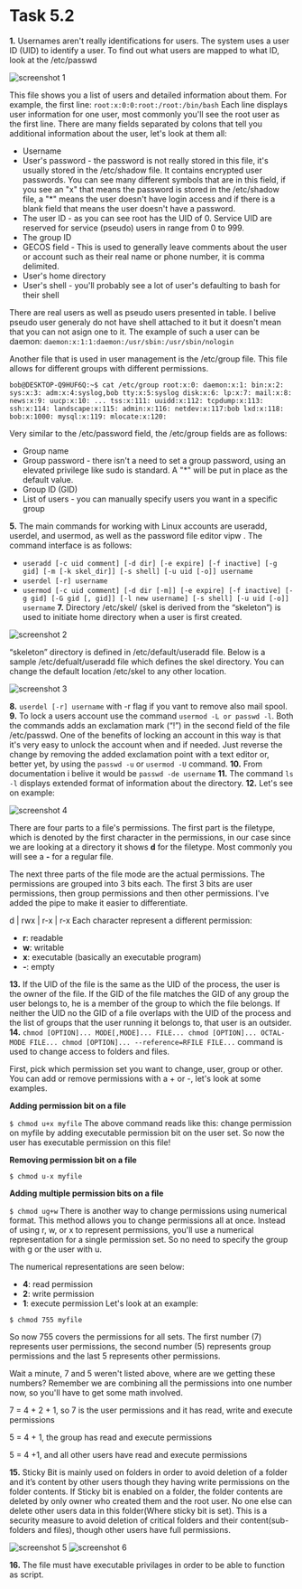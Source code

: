 # Task 5.2

**1.** Usernames aren't really identifications for users. The system uses a user ID (UID) to identify a user. To find out what users are mapped to what ID, look at the /etc/passwd

![screenshot 1](screenshots/1.png)

This file shows you a list of users and detailed information about them. For example, the first line: 
`root:x:0:0:root:/root:/bin/bash`
Each line displays user information for one user, most commonly you'll see the root user as the first line. There are many fields separated by colons that tell you additional information about the user, let's look at them all:

- Username
- User's password - the password is not really stored in this file, it's usually stored in the /etc/shadow file. It contains encrypted user passwords. You can see many different symbols that are in this field, if you see an "x" that means the password is stored in the /etc/shadow file, a "*" means the user doesn't have login access and if there is a blank field that means the user doesn't have a password.
- The user ID - as you can see root has the UID of 0. Service UID are reserved for service (pseudo) users in range from 0 to 999. 
- The group ID
- GECOS field - This is used to generally leave comments about the user or account such as their real name or phone number, it is comma delimited.
- User's home directory
- User's shell - you'll probably see a lot of user's defaulting to bash for their shell

There are real users as well as pseudo users presented in table. I belive pseudo user generaly do not have shell attached to it but it doesn't mean that you can not asign one to it. The example of such a user can be daemon: `daemon:x:1:1:daemon:/usr/sbin:/usr/sbin/nologin` 

Another file that is used in user management is the /etc/group file. This file allows for different groups with different permissions.

`bob@DESKTOP-Q9HUF6Q:~$ cat /etc/group
root:x:0:
daemon:x:1:
bin:x:2:
sys:x:3:
adm:x:4:syslog,bob
tty:x:5:syslog
disk:x:6:
lp:x:7:
mail:x:8:
news:x:9:
uucp:x:10:
...
tss:x:111:
uuidd:x:112:
tcpdump:x:113:
ssh:x:114:
landscape:x:115:
admin:x:116:
netdev:x:117:bob
lxd:x:118:
bob:x:1000:
mysql:x:119:
mlocate:x:120:`

Very similar to the /etc/password field, the /etc/group fields are as follows:

- Group name
- Group password - there isn't a need to set a group password, using an elevated privilege like sudo is standard. A "*" will be put in place as the default value.
- Group ID (GID)
- List of users - you can manually specify users you want in a specific group

**5.** The main commands for working with Linux accounts are useradd, userdel, and usermod, as well as
the password file editor vipw . The command interface is as follows:
- `useradd [-c uid comment] [-d dir] [-e expire] [-f inactive] [-g gid] [-m [-k skel_dir]] [-s shell]
[-u uid [-o]] username`
- `userdel [-r] username`
- `usermod [-c uid comment] [-d dir [-m]] [-e expire] [-f inactive] [-g gid] [-G gid [, gid]]
[-l new username] [-s shell] [-u uid [-o]] username`
**7.** Directory /etc/skel/ (skel is derived from the “skeleton”) is used to initiate home directory when a user is first created.

![screenshot 2](screenshots/2.png)

“skeleton” directory is defined in /etc/default/useradd file.
Below is a sample /etc/defualt/useradd file which defines the skel directory. You can change the default location /etc/skel to any other location.

![screenshot 3](screenshots/3.png)

**8.**  `userdel [-r] username` with -r flag if you vant to remove also mail spool.
**9.** To lock a users account use the command `usermod -L or passwd -l`. Both the commands adds an exclamation mark (“!”) in the second field of the file /etc/passwd. One of the benefits of locking an account in this way is that it's very easy to unlock the account when and if needed. Just reverse the change by removing the added exclamation point with a text editor or, better yet, by using the `passwd -u` or `usermod -U` command.
**10.** From documentation i belive it would be `passwd -de username`
**11.** The command `ls -l` displays extended format of information about the directory.
**12.** Let's see on example:

 ![screenshot 4](screenshots/4.png)

There are four parts to a file's permissions. The first part is the filetype, which is denoted by the first character in the permissions, in our case since we are looking at a directory it shows **d** for the filetype. Most commonly you will see a **-** for a regular file.

The next three parts of the file mode are the actual permissions. The permissions are grouped into 3 bits each. The first 3 bits are user permissions, then group permissions and then other permissions. I've added the pipe to make it easier to differentiate.

d | rwx | r-x | r-x 
Each character represent a different permission:

- **r**: readable
- **w**: writable
- **x**: executable (basically an executable program)
- **-**: empty

**13.** If the UID of the file is the same as the UID of the process, the user is the owner of the file. 
If the GID of the file matches the GID of any group the user belongs to, he is a member of the group to which the file belongs. 
If neither the UID no the GID of a file overlaps with the UID of the process and the list of groups that the user running it belongs to, that user is an outsider.
**14.** `chmod [OPTION]... MODE[,MODE]... FILE...
    chmod [OPTION]... OCTAL-MODE FILE...
    chmod [OPTION]... --reference=RFILE FILE...` command is used to change  access to folders and files. 
    
First, pick which permission set you want to change, user, group or other. You can add or remove permissions with a + or -, let's look at some examples.

**Adding permission bit on a file**

`$ chmod u+x myfile`
The above command reads like this: change permission on myfile by adding executable permission bit on the user set. So now the user has executable permission on this file!

**Removing permission bit on a file**

`$ chmod u-x myfile`

**Adding multiple permission bits on a file**

`$ chmod ug+w`
There is another way to change permissions using numerical format. This method allows you to change permissions all at once. Instead of using r, w, or x to represent permissions, you'll use a numerical representation for a single permission set. So no need to specify the group with g or the user with u.

The numerical representations are seen below:

- **4**: read permission
- **2**: write permission
- **1**: execute permission
Let's look at an example:

`$ chmod 755 myfile`

So now 755 covers the permissions for all sets. The first number (7) represents user permissions, the second number (5) represents group permissions and the last 5 represents other permissions.

Wait a minute, 7 and 5 weren't listed above, where are we getting these numbers? Remember we are combining all the permissions into one number now, so you'll have to get some math involved.

7 = 4 + 2 + 1, so 7 is the user permissions and it has read, write and execute permissions

5 = 4 + 1, the group has read and execute permissions

5 = 4 +1, and all other users have read and execute permissions

**15.** Sticky Bit is mainly used on folders in order to avoid deletion of a folder and it’s content by other users though they having write permissions on the folder contents. If Sticky bit is enabled on a folder, the folder contents are deleted by only owner who created them and the root user. No one else can delete other users data in this folder(Where sticky bit is set). This is a security measure to avoid deletion of critical folders and their content(sub-folders and files), though other users have full permissions.

![screenshot 5](screenshots/5.png)
![screenshot 6](screenshots/6.png)

**16.** The file must have executable privilages in order to be able to function as script.